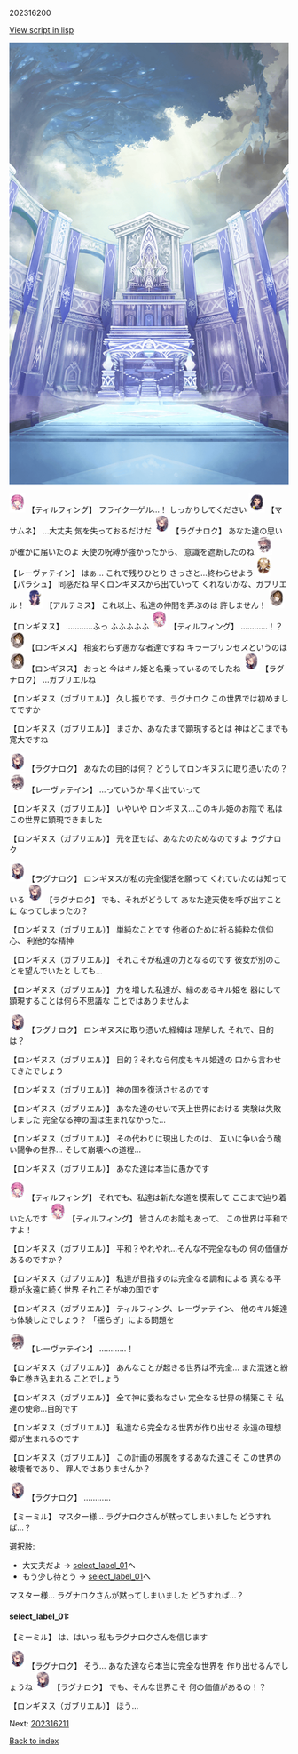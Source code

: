 202316200

[View script in lisp](../scripts/202316200.txt)

![altar.png](../images/backgrounds/altar.png)

<img src="../images/units/6101441.png" alt="6101441.png" height="34"/>
【ティルフィング】
フライクーゲル…！
しっかりしてください

<img src="../images/units/100111.png" alt="100111.png" height="34"/>
【マサムネ】
…大丈夫
気を失っておるだけだ

<img src="../images/units/103611.png" alt="103611.png" height="34"/>
【ラグナロク】
あなた達の思いが確かに届いたのよ
天使の呪縛が強かったから、
意識を遮断したのね

<img src="../images/units/100221.png" alt="100221.png" height="34"/>
【レーヴァテイン】
はぁ…
これで残りひとり
さっさと…終わらせよう

<img src="../images/units/200411.png" alt="200411.png" height="34"/>
【パラシュ】
同感だね
早くロンギヌスから出ていって
くれないかな、ガブリエル！

<img src="../images/units/400131.png" alt="400131.png" height="34"/>
【アルテミス】
これ以上、私達の仲間を弄ぶのは
許しません！

<img src="../images/units/3300111.png" alt="3300111.png" height="34"/>
【ロンギヌス】
…………ふっ
ふふふふふ

<img src="../images/units/6101441.png" alt="6101441.png" height="34"/>
【ティルフィング】
…………！？

<img src="../images/units/3300111.png" alt="3300111.png" height="34"/>
【ロンギヌス】
相変わらず愚かな者達ですね
キラープリンセスというのは

<img src="../images/units/3300111.png" alt="3300111.png" height="34"/>
【ロンギヌス】
おっと
今はキル姫と名乗っているのでしたね

<img src="../images/units/103611.png" alt="103611.png" height="34"/>
【ラグナロク】
…ガブリエルね

【ロンギヌス（ガブリエル）】
久し振りです、ラグナロク
この世界では初めましてですか

【ロンギヌス（ガブリエル）】
まさか、あなたまで顕現するとは
神はどこまでも寛大ですね

<img src="../images/units/103611.png" alt="103611.png" height="34"/>
【ラグナロク】
あなたの目的は何？
どうしてロンギヌスに取り憑いたの？

<img src="../images/units/100221.png" alt="100221.png" height="34"/>
【レーヴァテイン】
…っていうか
早く出ていって

【ロンギヌス（ガブリエル）】
いやいや
ロンギヌス…このキル姫のお陰で
私はこの世界に顕現できました

【ロンギヌス（ガブリエル）】
元を正せば、あなたのためなのですよ
ラグナロク

<img src="../images/units/103611.png" alt="103611.png" height="34"/>
【ラグナロク】
ロンギヌスが私の完全復活を願って
くれていたのは知っている

<img src="../images/units/103611.png" alt="103611.png" height="34"/>
【ラグナロク】
でも、それがどうして
あなた達天使を呼び出すことに
なってしまったの？

【ロンギヌス（ガブリエル）】
単純なことです
他者のために祈る純粋な信仰心、
利他的な精神

【ロンギヌス（ガブリエル）】
それこそが私達の力となるのです
彼女が別のことを望んでいたと
しても…

【ロンギヌス（ガブリエル）】
力を増した私達が、縁のあるキル姫を
器にして顕現することは何ら不思議な
ことではありませんよ

<img src="../images/units/103611.png" alt="103611.png" height="34"/>
【ラグナロク】
ロンギヌスに取り憑いた経緯は
理解した
それで、目的は？

【ロンギヌス（ガブリエル）】
目的？それなら何度もキル姫達の
口から言わせてきたでしょう

【ロンギヌス（ガブリエル）】
神の国を復活させるのです

【ロンギヌス（ガブリエル）】
あなた達のせいで天上世界における
実験は失敗しました
完全なる神の国は生まれなかった…

【ロンギヌス（ガブリエル）】
その代わりに現出したのは、
互いに争い合う醜い闘争の世界…
そして崩壊への道程…

【ロンギヌス（ガブリエル）】
あなた達は本当に愚かです

<img src="../images/units/6101441.png" alt="6101441.png" height="34"/>
【ティルフィング】
それでも、私達は新たな道を模索して
ここまで辿り着いたんです

<img src="../images/units/6101441.png" alt="6101441.png" height="34"/>
【ティルフィング】
皆さんのお陰もあって、
この世界は平和ですよ！

【ロンギヌス（ガブリエル）】
平和？やれやれ…そんな不完全なもの
何の価値があるのですか？

【ロンギヌス（ガブリエル）】
私達が目指すのは完全なる調和による
真なる平穏が永遠に続く世界
それこそが神の国です

【ロンギヌス（ガブリエル）】
ティルフィング、レーヴァテイン、
他のキル姫達も体験したでしょう？
「揺らぎ」による問題を

<img src="../images/units/100221.png" alt="100221.png" height="34"/>
【レーヴァテイン】
…………！

【ロンギヌス（ガブリエル）】
あんなことが起きる世界は不完全…
また混迷と紛争に巻き込まれる
ことでしょう

【ロンギヌス（ガブリエル）】
全て神に委ねなさい
完全なる世界の構築こそ
私達の使命…目的です

【ロンギヌス（ガブリエル）】
私達なら完全なる世界が作り出せる
永遠の理想郷が生まれるのです

【ロンギヌス（ガブリエル）】
この計画の邪魔をするあなた達こそ
この世界の破壊者であり、
罪人ではありませんか？

<img src="../images/units/103611.png" alt="103611.png" height="34"/>
【ラグナロク】
…………

【ミーミル】
マスター様…
ラグナロクさんが黙ってしまいました
どうすれば…？

選択肢:
- 大丈夫だよ → [select_label_01](#select_label_01)へ
- もう少し待とう → [select_label_01](#select_label_01)へ

マスター様…
ラグナロクさんが黙ってしまいました
どうすれば…？

#### select_label_01:

【ミーミル】
は、はいっ
私もラグナロクさんを信じます

<img src="../images/units/103611.png" alt="103611.png" height="34"/>
【ラグナロク】
そう…
あなた達なら本当に完全な世界を
作り出せるんでしょうね

<img src="../images/units/103611.png" alt="103611.png" height="34"/>
【ラグナロク】
でも、そんな世界こそ
何の価値があるの！？

【ロンギヌス（ガブリエル）】
ほう…


Next: [202316211](202316211.md)

[Back to index](index.md)
